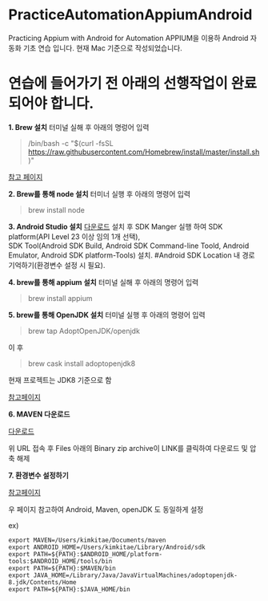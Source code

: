 # PracticeAutomationAppiumAndroid
Practicing Appium with Android for Automation
APPIUM을 이용하 Android 자동화 기초 연습 입니다.
현재 Mac 기준으로 작성되었습니다.

# 연습에 들어가기 전 아래의 선행작업이 완료되어야 합니다.

**1. Brew 설치**
터미널 실해 후 아래의 명렁어 입력
> /bin/bash -c "$(curl -fsSL https://raw.githubusercontent.com/Homebrew/install/master/install.sh)"


[참고 페이지](https://brew.sh/index_ko)



**2. Brew를 통해 node 설치**
터미너 실행 후 아래의 명령어 입력
> brew install node


**3. Android Studio 설치**
[다운로드](https://developer.android.com/studio)
설치 후 SDK Manger 실행 하여 
SDK platform(API Level 23 이상 임의 1개 선택),  
SDK Tool(Android SDK Build, Android SDK Command-line Toold, Android Emulator, Android SDK platform-Tools) 설치. 
#Android SDK Location 내 경로 기억하기(환경변수 설정 시 필요). 


**4. brew를 통해 appium 설치**
터미널 실해 후 아래의 명령어 입력
> brew install appium



**5. brew를 통해 OpenJDK 설치**
터미널 실행 후 아래의 명령어 입력
> brew tap AdoptOpenJDK/openjdk


이 후

> brew cask install adoptopenjdk8


현재 프로젝트는 JDK8 기준으로 함

[참고페이지](https://findstar.pe.kr/2019/01/20/install-openjdk-by-homebrew/)



**6. MAVEN 다운로드**

[다운로드](https://maven.apache.org/download.cgi)

위 URL 접속 후 Files 아래의 Binary zip archive이 LINK를 클릭하여 다운로드 및 압축 해제


**7. 환경변수 설정하기**

[참고페이지](https://whitepaek.tistory.com/28)

우 페이지 참고하여 Android, Maven, openJDK 도 동일하게 설정

ex)
```
export MAVEN=/Users/kimkitae/Documents/maven
export ANDROID_HOME=/Users/kimkitae/Library/Android/sdk
export PATH=${PATH}:$ANDROID_HOME/platform-tools:$ANDROID_HOME/tools/bin
export PATH=${PATH}:$MAVEN/bin
export JAVA_HOME=/Library/Java/JavaVirtualMachines/adoptopenjdk-8.jdk/Contents/Home
export PATH=${PATH}:$JAVA_HOME/bin
```
